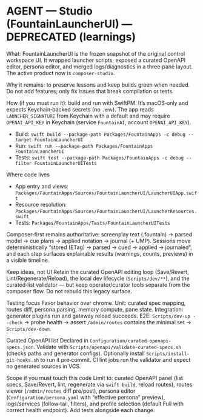 # AGENT — Studio (FountainLauncherUI) — DEPRECATED (learnings)

What: FountainLauncherUI is the frozen snapshot of the original control workspace UI. It wrapped launcher scripts, exposed a curated OpenAPI editor, persona editor, and merged logs/diagnostics in a three‑pane layout. The active product now is `composer-studio`.

Why it remains: to preserve lessons and keep builds green when needed. Do not add features; only fix issues that break compilation or tests.

How (if you must run it): build and run with SwiftPM. It’s macOS‑only and expects Keychain‑backed secrets (no `.env`). The app reads `LAUNCHER_SIGNATURE` from Keychain with a default and may require `OPENAI_API_KEY` in Keychain (service `FountainAI`, account `OPENAI_API_KEY`).
- Build: `swift build --package-path Packages/FountainApps -c debug --target FountainLauncherUI`
- Run: `swift run --package-path Packages/FountainApps FountainLauncherUI`
- Tests: `swift test --package-path Packages/FountainApps -c debug --filter FountainLauncherUITests`

Where code lives
- App entry and views: `Packages/FountainApps/Sources/FountainLauncherUI/LauncherUIApp.swift`
- Resource resolution: `Packages/FountainApps/Sources/FountainLauncherUI/LauncherResources.swift`
- Tests: `Packages/FountainApps/Tests/FountainLauncherUITests`

Composer‑first remains authoritative: screenplay text (.fountain) → parsed model → cue plans → applied notation → journal (+ UMP). Sessions move deterministically “stored (ETag) → parsed → cued → applied → journaled”, and each step surfaces explainable results (warnings, counts, previews) in a visible timeline.

Keep ideas, not UI
Retain the curated OpenAPI editing loop (Save/Revert, Lint/Regenerate/Reload), the local dev lifecycle (`Scripts/dev/**`), and the curated‑list validator — but keep operator/curator tools separate from the composer flow. Do not rebuild this legacy surface.

Testing focus
Favor behavior over chrome. Unit: curated spec mapping, routes diff, persona parsing, memory compute, pane state. Integration: generator plugins run and gateway reload succeeds. E2E: `Scripts/dev-up --check` → probe health → assert `/admin/routes` contains the minimal set → `Scripts/dev-down`.

Curated OpenAPI list
Declared in `Configuration/curated-openapi-specs.json`. Validate with `Scripts/openapi/validate-curated-specs.sh` (checks paths and generator configs). Optionally install `Scripts/install-git-hooks.sh` to run it pre‑commit. CI lint jobs run the validator and expect no generated sources in VCS.

Scope if you must touch this code
Limit to: curated OpenAPI panel (list specs, Save/Revert, lint, regenerate via `swift build`, reload routes), routes viewer (`/admin/routes` diff pre/post), persona editor (`Configuration/persona.yaml` with “effective persona” preview), logs/services (follow‑tail, filters), and profile selection (default Full with correct health endpoint). Add tests alongside each change.
